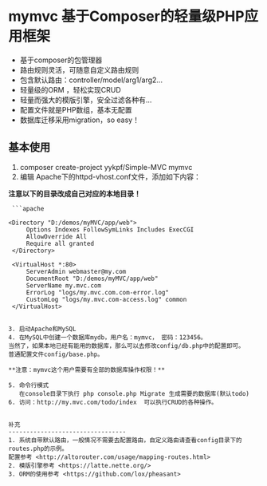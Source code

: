 mymvc 基于Composer的轻量级PHP应用框架
=======================================
- 基于composer的包管理器
- 路由规则灵活，可随意自定义路由规则
- 包含默认路由：controller/model/arg1/arg2...
- 轻量级的ORM ，轻松实现CRUD
- 轻量而强大的模版引擎，安全过滤各种有...
- 配置文件就是PHP数组，基本无配置
- 数据库迁移采用migration，so easy！


基本使用
---------------------------------
 1. composer create-project yykpf/Simple-MVC  mymvc
 2. 编辑 Apache下的httpd-vhost.conf文件，添加如下内容：

 **注意以下的目录改成自己对应的本地目录！**

     ```apache

    <Directory "D:/demos/myMVC/app/web">
         Options Indexes FollowSymLinks Includes ExecCGI
         AllowOverride All
         Require all granted
     </Directory>

     <VirtualHost *:80>
         ServerAdmin webmaster@my.com
         DocumentRoot "D:/demos/myMVC/app/web"
         ServerName my.mvc.com
         ErrorLog "logs/my.mvc.com.com-error.log"
         CustomLog "logs/my.mvc.com-access.log" common
     </VirtualHost>
 ```

3. 启动Apache和MySQL
4. 在MySQL中创建一个数据库mydb，用户名：mymvc， 密码：123456。
当然了，如果本地已经有能用的数据库，那么可以去修改config/db.php中的配置即可。
普通配置文件config/base.php。

 **注意：mymvc这个用户需要有全部的数据库操作权限！**

5. 命令行模式
    在console目录下执行 php console.php Migrate 生成需要的数据库(默认todo)
6. 访问：http://my.mvc.com/todo/index  可以执行CRUD的各种操作。


补充
---------------------------------
1. 系统自带默认路由，一般情况不需要去配置路由，自定义路由请查看config目录下的routes.php的示例。
 配置参考 <http://altorouter.com/usage/mapping-routes.html>
2. 模版引擎参考 <https://latte.nette.org/>
3. ORM的使用参考 <https://github.com/lox/pheasant>

